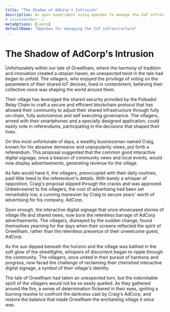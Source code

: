 ```yaml
---
title: "The Shadow of AdCorp's Intrusion"
description: An open experiment using openGov to manage the IoT infrastructure of a small English village.
# lessonNumber: 1
metaOptions: [Learn]
defaultName: "OpenGov for managing the IoT infrastructure"
---
```


# The Shadow of AdCorp's Intrusion

Unfortunately within our tale of Orwellham, where the harmony of tradition and innovation created a utopian haven, an unexpected twist in the tale had began to unfold. The villagers, who enjoyed the privilege of voting on the parameters of their shared IoT devices, lived in contentment, believing their collective voice was shaping the world around them.

Their village has leveraged the shared security provided by the Polkadot Relay Chain to craft a secure and efficient blockchain protocol that has allowed their community to adjust their shared infrastructure through fully on-chain, fully autonomous and self executing governance.  The villagers, armed with their smartphones and a specially designed application, could easily vote in referendums, participating in the decisions that shaped their lives.

On this most unfortunate of days, a wealthy businessman named Craig, known for his abrasive demeanor and unpopularity views, put forth a referendum. This proposal suggested that the common good interactive digital signage, once a beacon of community news and local events, would now display advertisements, generating revenue for the village. 

As fate would have it, the villagers, preoccupied with their daily routines, paid little heed to the referendum's details. With barely a whisper of opposition, Craig's proposal slipped through the cracks and was approved. Unbeknownst to the villagers, the cost of advertising had been set remarkably low, a cunning maneuver by Craig to secure years' worth of advertising for his company, AdCorp.

Soon enough, the interactive digital signage that once showcased stories of village life and shared news, now bore the relentless barrage of AdCorp advertisements. The villagers, dismayed by the sudden change, found themselves yearning for the days when their screens reflected the spirit of Orwellham, rather than the relentless presence of their unwelcome guest, AdCorp.

As the sun dipped beneath the horizon and the village was bathed in the soft glow of the streetlights, whispers of discontent began to ripple through the community. The villagers, once united in their pursuit of harmony and progress, now faced the challenge of reclaiming their cherished interactive digital signage, a symbol of their village's identity.

The tale of Orwellham had taken an unexpected turn, but the indomitable spirit of the villagers would not be so easily quelled. As they gathered around the fire, a sense of determination flickered in their eyes, igniting a burning resolve to confront the darkness cast by Craig's AdCorp, and restore the balance that made Orwellham the enchanting village it once was.